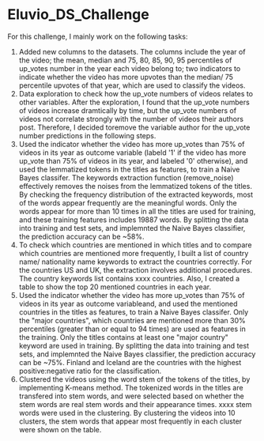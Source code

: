 # Eluvio_DS_Challenge

For this challenge, I mainly work on the following tasks:

1. Added new columns to the datasets. The columns include the year of the video; the mean, median and 75, 80, 85, 90, 95 percentiles of up_votes number in the year each video belong to; two indicators to indicate whether the video has more upvotes than the median/ 75 percentile upvotes of that year, which are used to classify the videos.
2. Data exploration to check how the up_vote numbers of videos relates to other variables. After the exploration, I found that the up_vote numbers of videos increase dramtically by time, but the up_vote numbers of videos not correlate strongly with the number of videos their authors post. Therefore, I decided toremove the variable author for the up_vote number predictions in the following steps.
3. Used the indicator whether the video has more up_votes than 75% of videos in its year as outcome variable (labeld '1' if the video has more up_vote than 75% of videos in its year, and labeled '0' otherwise), and used the lemmatized tokens in the titles as features, to train a Naive Bayes classifer. The keywords extraction function (remove_noise) effectively removes the noises from the lemmatized tokens of the titles. By checking the frequency distribution of the extracted keywords, most of the words appear frequently are the meaningful words. Only the words appear for more than 10 times in all the titles are used for training, and these training features includes 19887 words. By splitting the data into training and test sets, and implemnted the Naive Bayes classifier, the prediction accuracy can be ~58%.
4. To check which countries are mentioned in which titles and to compare which countries are mentioned more frequently, I built a list of country name/ nationality name keywords to extract the countries correctly. For the countries US and UK, the extraction involves additional procedures. The country keywords list contains xxxx countries. Also, I created a table to show the top 20 mentioned countries in each year.
5. Used the indicator whether the video has more up_votes than 75% of videos in its year as outcome variableand, and used the mentioned countries in the titles as features, to train a Naive Bayes classifer. Only the "major countries", which countries are mentioned more than 30% percentiles (greater than or equal to 94 times) are used as features in the training. Only the titles contains at least one "major country" keyword are used in training. By splitting the data into training and test sets, and implemnted the Naive Bayes classifier, the prediction accuracy can be ~75%. Finland and Iceland are the countries with the highest positive:negative ratio for the classification.
6. Clustered the videos using the word stem of the tokens of the titles, by implementing K-means method. The tokenized words in the titles are transfered into stem words, and were selected based on whether the stem words are real stem words and their appearance times. xxxx stem words were used in the clustering. By clustering the videos into 10 clusters, the stem words that appear most frequently in each cluster were shown on the table.

